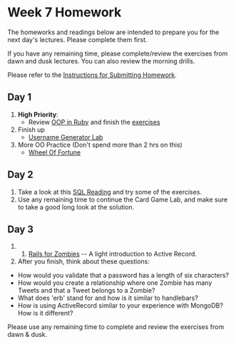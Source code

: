# Week 7 Homework

The homeworks and readings below are intended to prepare you for the next day's lectures. Please complete them first.

If you have any remaining time, please complete/review the exercises from dawn and dusk lectures. You can also review the morning drills.

Please refer to the [Instructions for Submitting Homework](/how-to/homework-submission.md).


## Day 1

1. **High Priority**:
    * Review [OOP in Ruby](https://github.com/SF-WDI-LABS/shared_modules/tree/master/04-ruby-rails/ruby-oop) and finish the [exercises](https://github.com/SF-WDI-LABS/shared_modules/blob/master/04-ruby-rails/ruby-oop/exercises.md)
2. Finish up
    * [Username Generator Lab](https://github.com/sf-wdi-27-28/username_generator)
3. More OO Practice (Don't spend more than 2 hrs on this)
    * [Wheel Of Fortune](https://github.com/sf-wdi-27-28/wheel_of_fortune)

## Day 2

1. Take a look at this [SQL Reading](https://github.com/SF-WDI-LABS/shared_modules/tree/master/04-ruby-rails/intro-sql/25) and try some of the exercises.
2. Use any remaining time to continue the Card Game Lab, and make sure to take a good long look at the solution.


## Day 3

1. 1. <a href="http://railsforzombies.org/levels/1">Rails for Zombies</a> -- A light introduction to Active Record.
2. After you finish, think about these questions:
  - How would you validate that a password has a length of six characters?
  - How would you create a relationship where one Zombie has many Tweets and that a Tweet belongs to a Zombie?
  - What does 'erb' stand for and how is it similar to handlebars?
  - How is using ActiveRecord similar to your experience with MongoDB?  How is it different?

Please use any remaining time to complete and review the exercises from dawn & dusk.


<!--
## Day 4

1. Reading
2. Friday Review Prep
    - Complete the [Week 1 Self-Assessment](#PENDING) and identify 2 topics you want to review tomorrow
    - Ask and/or upvote 3 questions on QuestionCookie: http://www.questioncookie.com/wdi-27-28-w7-review

Please use any remaining time to complete and review the exercises from dawn & dusk.
-->

<!--
## Day 5 - Weekend Homework

1. Reading
2. Weekend Lab

Please use any remaining time to review exercises/drills from the week! And don't forget to sleep!
-->
